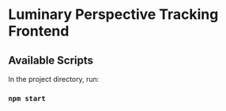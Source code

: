 # Luminary Perspective Tracking Frontend

## Available Scripts

In the project directory, run:

### `npm start`

